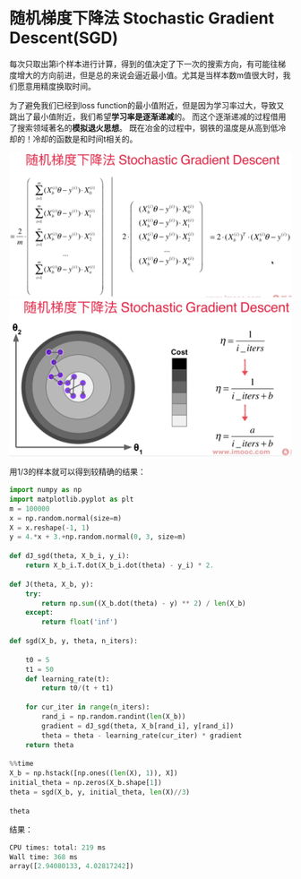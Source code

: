 # 随机梯度下降法 Stochastic Gradient Descent(SGD)

每次只取出第i个样本进行计算，得到的值决定了下一次的搜索方向，有可能往梯度增大的方向前进，但是总的来说会逼近最小值。尤其是当样本数m值很大时，我们愿意用精度换取时间。

为了避免我们已经到loss function的最小值附近，但是因为学习率过大，导致又跳出了最小值附近，我们希望**学习率是逐渐递减**的。 而这个逐渐递减的过程借用了搜索领域著名的**模拟退火思想**。 
既在冶金的过程中，钢铁的温度是从高到低冷却的！冷却的函数是和时间t相关的。

![](images/6-6-sgd-formula.png)
![](images/6-6-sgd-learning-rate-formula.png)

用$1/3$的样本就可以得到较精确的结果：
``` python
import numpy as np
import matplotlib.pyplot as plt
m = 100000
x = np.random.normal(size=m)
X = x.reshape(-1, 1)
y = 4.*x + 3.+np.random.normal(0, 3, size=m)

def dJ_sgd(theta, X_b_i, y_i):
    return X_b_i.T.dot(X_b_i.dot(theta) - y_i) * 2.

def J(theta, X_b, y):
    try:
        return np.sum((X_b.dot(theta) - y) ** 2) / len(X_b)
    except:
        return float('inf')
        
def sgd(X_b, y, theta, n_iters):

    t0 = 5
    t1 = 50
    def learning_rate(t):
        return t0/(t + t1)
    
    for cur_iter in range(n_iters):
        rand_i = np.random.randint(len(X_b))
        gradient = dJ_sgd(theta, X_b[rand_i], y[rand_i])
        theta = theta - learning_rate(cur_iter) * gradient
    return theta

%%time
X_b = np.hstack([np.ones((len(X), 1)), X])
initial_theta = np.zeros(X_b.shape[1])
theta = sgd(X_b, y, initial_theta, len(X)//3)

theta
```
结果：

```python
CPU times: total: 219 ms
Wall time: 368 ms
array([2.94080133, 4.02817242])
```

